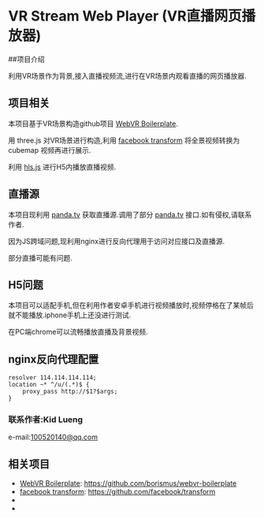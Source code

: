 # VR Stream Web Player (VR直播网页播放器)

##项目介绍

利用VR场景作为背景,接入直播视频流,进行在VR场景内观看直播的网页播放器.


## 项目相关

本项目基于VR场景构造github项目 [WebVR Boilerplate][wb].

用 three.js 对VR场景进行构造,利用 [facebook transform][fbtf] 将全景视频转换为 cubemap 视频再进行展示.

利用 [hls.js][hls] 进行H5内播放直播视频.



## 直播源

本项目现利用 [panda.tv][pd] 获取直播源.调用了部分 [panda.tv][pd] 接口.如有侵权,请联系作者.

因为JS跨域问题,现利用nginx进行反向代理用于访问对应接口及直播源.

部分直播可能有问题.



## H5问题

本项目可以适配手机,但在利用作者安卓手机进行视频播放时,视频停格在了某帧后就不能播放.iphone手机上还没进行测试.

在PC端chrome可以流畅播放直播及背景视频. 

## nginx反向代理配置

    resolver 114.114.114.114;
    location ~* ^/u/(.*)$ {
        proxy_pass http://$1?$args;
    }
       

### 联系作者:Kid Lueng

 e-mail:100520140@qq.com

## 相关项目

- [WebVR Boilerplate][wb]: https://github.com/borismus/webvr-boilerplate
- [facebook transform][fbtf]: https://github.com/facebook/transform
- [hls]: https://github.com/dailymotion/hls.js
- [three.js]: https://threejs.org


[wb]: https://github.com/borismus/webvr-boilerplate
[fbtf]: https://github.com/facebook/transform
[hls]: https://github.com/dailymotion/hls.js
[three.js]: https://threejs.org
[pd]: http://panda.tv